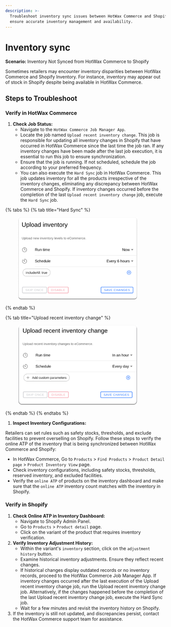 ```yaml
---
description: >-
  Troubleshoot inventory sync issues between HotWax Commerce and Shopify to
  ensure accurate inventory management and availability.
---
```


# Inventory sync

**Scenario:** Inventory Not Synced from HotWax Commerce to Shopify

Sometimes retailers may encounter inventory disparities between HotWax Commerce and Shopify Inventory. For instance, inventory may appear out of stock in Shopify despite being available in HotWax Commerce.

## Steps to Troubleshoot

### Verify in HotWax Commerce

1. **Check Job Status:**
   * Navigate to the `HotWax Commerce Job Manager App`.
   * Locate the job named `Upload recent inventory change`. This job is responsible for updating all inventory changes in Shopify that have occurred in HotWax Commerce since the last time the job ran. If any inventory changes have been made after the last job execution, it is essential to run this job to ensure synchronization.
   * Ensure that the job is running. If not scheduled, schedule the job according to your preferred frequency.
   * You can also execute the `Hard Sync` job in HotWax Commerce. This job updates inventory for all the products irrespective of the inventory changes, eliminating any discrepancy between HotWax Commerce and Shopify. If inventory changes occurred before the completion of the last `Upload recent inventory change` job, execute the `Hard Sync` job.



{% tabs %}
{% tab title="Hard Sync" %}


<figure><img src="../.gitbook/assets/Hard Sync 1.png" alt="" width="375"><figcaption></figcaption></figure>
{% endtab %}

{% tab title="Upload recent inventory change" %}
<figure><img src="../.gitbook/assets/Inventory Sync 1 (1).png" alt="" width="375"><figcaption></figcaption></figure>
{% endtab %}
{% endtabs %}

1. **Inspect Inventory Configurations:**

Retailers can set rules such as safety stocks, thresholds, and exclude facilities to prevent overselling on Shopify. Follow these steps to verify the online ATP of the inventory that is being synchronized between HotWax Commerce and Shopify:

* In HotWax Commerce, Go to `Products` > `Find Products` > `Product Detail page` > `Product Inventory View` page.
* Check inventory configurations, including safety stocks, thresholds, reserved inventory, and excluded facilities.
* Verify the `online ATP` of products on the inventory dashboard and make sure that the `online ATP` inventory count matches with the inventory in Shopify.

### Verify in Shopify

1. **Check Online ATP in Inventory Dashboard:**
   * Navigate to Shopify Admin Panel.
   * Go to `Products` > `Product detail` page.
   * Click on the variant of the product that requires inventory verification.
2. **Verify Inventory Adjustment History:**
   * Within the variant's `inventory` section, click on the `adjustment history` button.
   * Examine historical inventory adjustments. Ensure they reflect recent changes.
   * If historical changes display outdated records or no inventory records, proceed to the HotWax Commerce Job Manager App. If inventory changes occurred after the last execution of the Upload recent inventory change job, run the Upload recent inventory change job. Alternatively, if the changes happened before the completion of the last Upload recent inventory change job, execute the Hard Sync job.
   * Wait for a few minutes and revisit the inventory history on Shopify.
3. If the inventory is still not updated, and discrepancies persist, contact the HotWax Commerce support team for assistance.

